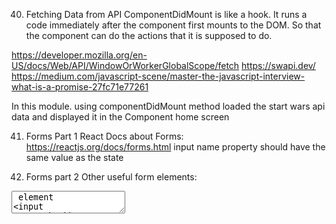40. Fetching Data from API 
ComponentDidMount is like a hook. It runs a code immediately after the component first mounts to the DOM. So that the component can do the actions that it is supposed to do.

https://developer.mozilla.org/en-US/docs/Web/API/WindowOrWorkerGlobalScope/fetch
https://swapi.dev/
https://medium.com/javascript-scene/master-the-javascript-interview-what-is-a-promise-27fc71e77261

In this module. using componentDidMount method loaded the start wars api data and displayed it in the Component home screen

41. Forms Part 1 
React Docs about Forms:
https://reactjs.org/docs/forms.html
input name property should have the same value as the state 

42. Forms part 2 
Other useful form elements:
<textarea /> element
<input type="checkbox" />
<input type="radio" />
<select> and <option> elements

Formix api helps you create React forms 

43. Forms Practice
Challenge: Wire up the partially finished travel form so that it works!
Remember to use the concept of controlled forms
https://reactjs.org/docs/forms.html

All information should be populating the text below the form in real-time as you're filling it out

This exercise is adapted from the V school curriculum on Vanilla JS forms:
https://coursework.vschool.io/travel-form/

All of our challenges and learning resources are open for the public to play around with and learn from at https://coursework.vschool.io

44. Container/Component Architecture
The instructor was speaking about splitting the different components based on logic. presentational, container components, Smart-dumb components
presentational component
rendering component 

https://medium.com/@dan_adramov/smart-and-dumb-components-7ca2f9a7c7d0

45. Meme Generator Capstone Project 

Step 1: Create an App.js and render something using ReactDOM.render method 
Step 2: 
Create 2 new components - Header and MemeGenerator
header will only display things 
MemeGenerator will be calling to an API and holding on to data 
Each should be in their own file of the same name 

Step 3:
Initialize state to save the following data:
    top text
    bottom text 
    random image (initialize with "http://i.imgflip.com/1bij.jpg")

Step 4:
We'll be using an API that provides a bunch of meme images.

Your task:
Make an API call to "https://api.imgflip.com/get_memes" and save the data that comes back (`response.data.memes`) to a new state property called `allMemeImgs`. (The data that comes back is an array)

Step 5:
Create 2 input fields, one for the topText and one for the bottomText. Remember that these will be "controlled forms", so make sure to add all the attributes you'll need for that to work.

Step 6:
Create the onChange handler method
It should update the corresponding state on every change of the input box

Step 7: 
Create a method that, when the "Gen" button is clicked, chooses one of the memes from our `allMemeImgs` array at random and makes it so that is the meme image that shows up in the bottom portion of our meme generator site `.url`

46. Writing Modern React Apps 

Use of Arrow functions. No need to bind the this.HandleChange functions.
No need of constructor functions. define state outside without state 

Other Modern/advanced React features/ topins to learn:

Official React Context API - https://reactjs.org/docs/context.html
Error Boundaries - https://reactjs.org/docs/error-boundaries.html
render props - https://reactjs.org/docs/render-props.html
Higher order components - https://reactjs.org/docs/higher-order-components.html
React Router - https://reacttraining.com/react-router/core/guides/philosophy
React Hooks - https://reactjs.org/docs/hooks-intro.html
React Lazy, memo and Suspense - https://reactjs.org/blog/2018/10/23/react-v-16-6.html